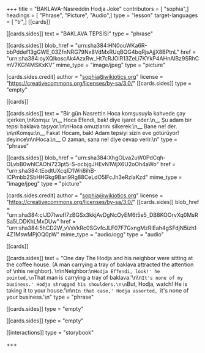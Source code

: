 +++
title = "BAKLAVA-Nasreddin Hodja Joke"
contributors = [ "sophia",]
headings = [ "Phrase", "Picture", "Audio",]
type = "lesson"
target-languages = [ "tr",]
[[cards]]

[[cards.sides]]
text = "BAKLAVA TEPSİSİ"
type = "phrase"

[[cards.sides]]
blob_href = "urn:sha384:HN0ouWKa6R-bbPddef13gGWE_03ZfnNRG79Nx8VdMxRUqBQG4bqRjsAjjX8BPtnL"
href = "urn:sha384:oyXQlkoscAk4AzxRw_Ht7cRJOiR13ZeLi7KYkP4AHnAlBz9SRhCmV7KGf4MSKxKV"
mime_type = "image/jpeg"
type = "picture"

[cards.sides.credit]
author = "sophia@wikiotics.org"
license = "https://creativecommons.org/licenses/by-sa/3.0/"
[[cards.sides]]
type = "empty"

[[cards]]

[[cards.sides]]
text = "Bir gün Nasrettin Hoca komşusuyla kahvede çay içerken,\nKomşu: \n__ Hoca Efendi, bak! diye işaret eder.\n__ Şu adam bir tepsi baklava taşıyor.\n\nHoca omuzlarını silkerek:\n__ Bane ne! der. \n\nKomşu:\n__ Fakat Hocam, bak! Adam tepsiyi sizin eve götürüyor! deyince\n\nHoca:\n__ O zaman, sana ne! diye cevap verir.\n"
type = "phrase"

[[cards.sides]]
blob_href = "urn:sha384:XhgOLva2uW0PdCqh-OLvbB0whICAOhi723pt5-S-ocbjgJHEvN1WjX6U2oOh4aWo"
href = "urn:sha384:tEodtUXcqID1Wri8ihB-ICPmbb2SbHHGkg9Bari9Rg88CeLdO5lFcJh3eRzIaKzd"
mime_type = "image/jpeg"
type = "picture"

[cards.sides.credit]
author = "sophia@wikiotics.org"
license = "https://creativecommons.org/licenses/by-sa/3.0/"
[[cards.sides]]
blob_href = "urn:sha384:clJD7lwufI7zBGSx3kkjAvDgNcOyEM6t5e5_DB8KOOrvXq0MsRSa5LDDKhLMxDUw"
href = "urn:sha384:5hCD2W_vVsVkRc0SGvfcJLF07F7GxngMzRlEah4gSFdjN5izh14Z1MswMPjOQ0pW"
mime_type = "audio/ogg"
type = "audio"

[[cards]]

[[cards.sides]]
text = "One day The Hodja and his neighbor were sitting at the coffee house. (A man carrying a tray of baklava attracted the attention of \nhis neighbor). \n\nNeighbor:\n`Hodja Effendi, look!' he pointed,\n`That man is carrying a tray of baklava.'\n\n`It's none of my business.' Hodja shrugged his shoulders.\n\n`But, Hodja, watch! He is taking it to your house.'\n\n`In that case,' Hodja asserted, `it's none of your business.'\n"
type = "phrase"

[[cards.sides]]
type = "empty"

[[cards.sides]]
type = "empty"

[[interactions]]
type = "storybook"

+++
